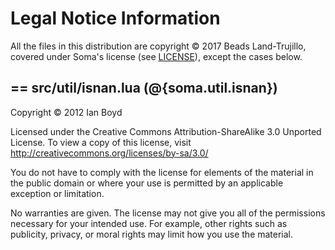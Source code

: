 Legal Notice Information
========================

All the files in this distribution are copyright © 2017 Beads Land-Trujillo, covered under Soma's license (see [LICENSE](LICENSE.md)), except the cases below.

== src/util/isnan.lua (@{soma.util.isnan})
------------------------------------------

Copyright © 2012 Ian Boyd

Licensed under the Creative Commons Attribution-ShareAlike 3.0 Unported License. To view a copy of this license, visit http://creativecommons.org/licenses/by-sa/3.0/

You do not have to comply with the license for elements of the material in the public domain or where your use is permitted by an applicable exception or limitation.

No warranties are given. The license may not give you all of the permissions necessary for your intended use. For example, other rights such as publicity, privacy, or moral rights may limit how you use the material.
